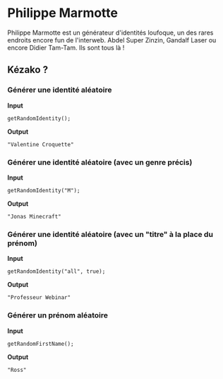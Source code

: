 # Philippe Marmotte

Philippe Marmotte est un générateur d'identités loufoque, un des rares endroits encore fun de l'interweb.
Abdel Super Zinzin, Gandalf Laser ou encore Didier Tam-Tam. Ils sont tous là !

## Kézako ?

### Générer une identité aléatoire

**Input**

    getRandomIdentity();

**Output**

    "Valentine Croquette"

### Générer une identité aléatoire (avec un genre précis)

**Input**

    getRandomIdentity("M");

**Output**

    "Jonas Minecraft"

### Générer une identité aléatoire (avec un "titre" à la place du prénom)

**Input**

    getRandomIdentity("all", true);

**Output**

    "Professeur Webinar"

### Générer un prénom aléatoire

**Input**

    getRandomFirstName();

**Output**

    "Ross"
